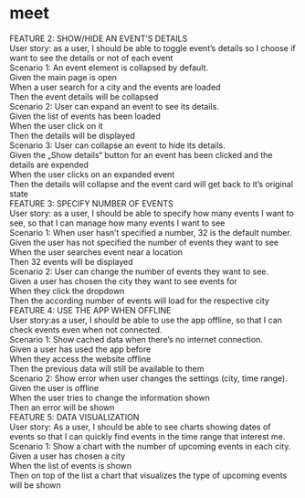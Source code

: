 <!-- @format -->

# meet

FEATURE 2: SHOW/HIDE AN EVENT’S DETAILS <br>
User story: as a user, I should be able to toggle event’s details so I choose if want to see the details or not of each event <br>
Scenario 1: An event element is collapsed by default. <br>
Given the main page is open <br>
When a user search for a city and the events are loaded<br>
Then the event details will be collapsed<br>
Scenario 2: User can expand an event to see its details.<br>
Given the list of events has been loaded<br>
When the user click on it<br>
Then the details will be displayed<br>
Scenario 3: User can collapse an event to hide its details.<br>
Given the „Show details“ button for an event has been clicked and the details are expended<br>
When the user clicks on an expanded event<br>
Then the details will collapse and the event card will get back to it’s original state<br>
FEATURE 3: SPECIFY NUMBER OF EVENTS <br>
User story: as a user, I should be able to specify how many events I want to see, so that I can manage how many events I want to see <br>
Scenario 1: When user hasn’t specified a number, 32 is the default number.<br>
Given the user has not specified the number of events they want to see <br>
When the user searches event near a location <br>
Then 32 events will be displayed<br>
Scenario 2: User can change the number of events they want to see.<br>
Given a user has chosen the city they want to see events for<br>
When they click the dropdown<br>
Then the according number of events will load for the respective city<br>
FEATURE 4: USE THE APP WHEN OFFLINE<br>
User story:as a user, I should be able to use the app offline, so that I can check events even when not connected.<br>
Scenario 1: Show cached data when there’s no internet connection.<br>
Given a user has used the app before<br>
When they access the website offline<br>
Then the previous data will still be available to them<br>
Scenario 2: Show error when user changes the settings (city, time range).<br>
Given the user is offline <br>
When the user tries to change the information shown<br>
Then an error will be shown <br>
FEATURE 5: DATA VISUALIZATION<br>
User story: As a user, I should be able to see charts showing dates of events so that I can quickly find events in the time range that interest me. <br>
Scenario 1: Show a chart with the number of upcoming events in each city.<br>
Given a user has chosen a city<br>
When the list of events is shown<br>
Then on top of the list a chart that visualizes the type of upcoming events will be shown<br>
